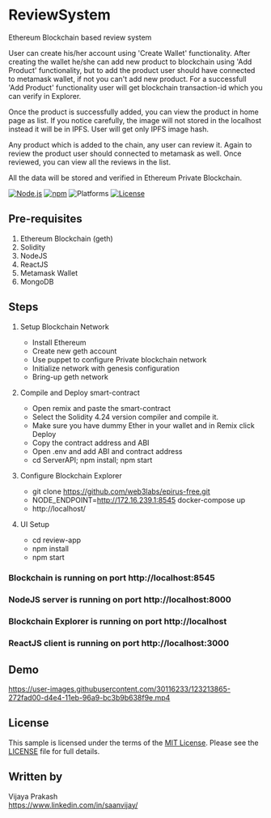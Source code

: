 

# ReviewSystem
Ethereum Blockchain based review system

User can create his/her account using 'Create Wallet' functionality. After creating the wallet he/she can add new product to blockchain using 'Add Product' functionality, but to add the product user should have connected to metamask wallet, if not you can't add new product. For a successfull 'Add Product' functionality user will get blockchain transaction-id which you can verify in Explorer.

Once the product is successfully added, you can view the product in home page as list. If you notice carefully, the image will not stored in the localhost instead it will be in IPFS. User will get only IPFS image hash. 

Any product which is added to the chain, any user can review it. Again to review the product user should connected to metamask as well. Once reviewed, you can view all the reviews in the list. 

All the data will be stored and verified in Ethereum Private Blockchain.

[![Node.js](https://img.shields.io/badge/Node.js-14.15.4-blue.svg)](https://nodejs.org/)
[![npm](https://img.shields.io/badge/npm-6.14.10-blue.svg)](https://www.npmjs.com/)
![Platforms](https://img.shields.io/badge/platform-osx%20%7C%20linux-lightgray.svg)
[![License](http://img.shields.io/:license-mit-blue.svg)](http://opensource.org/licenses/MIT)


## Pre-requisites
1. Ethereum Blockchain (geth)
2. Solidity
3. NodeJS 
4. ReactJS 
5. Metamask Wallet
6. MongoDB

## Steps
1. Setup Blockchain Network
    - Install Ethereum 
    - Create new geth account
    - Use puppet to configure Private blockchain network
    - Initialize network with genesis configuration
    - Bring-up geth network

2. Compile and Deploy smart-contract
    - Open remix and paste the smart-contract
    - Select the Solidity 4.24 version compiler and compile it.
    - Make sure you have dummy Ether in your wallet and in Remix click Deploy
    - Copy the contract address and ABI
    - Open .env and add ABI and contract address
    - cd ServerAPI; npm install; npm start

3. Configure Blockchain Explorer
    - git clone https://github.com/web3labs/epirus-free.git
    - NODE_ENDPOINT=http://172.16.239.1:8545 docker-compose up
    - http://localhost/

4. UI Setup
    - cd review-app
    - npm install
    - npm start

### Blockchain is running on port http://localhost:8545
### NodeJS server is running on port http://localhost:8000
### Blockchain Explorer is running on port http://localhost
### ReactJS client is running on port http://localhost:3000

## Demo
https://user-images.githubusercontent.com/30116233/123213865-272fad00-d4e4-11eb-96a9-bc3b9b638f9e.mp4


## License

This sample is licensed under the terms of the [MIT License](http://opensource.org/licenses/MIT). Please see the [LICENSE](LICENSE) file for full details.


## Written by

Vijaya Prakash<br />
https://www.linkedin.com/in/saanvijay/<br />
